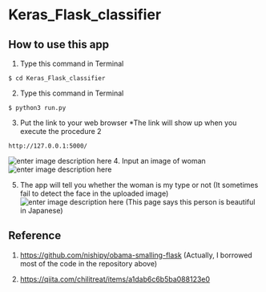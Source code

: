 ﻿# Keras_Flask_classifier

  

## How to use this app

  

1. Type this  command in Terminal
```
$ cd Keras_Flask_classifier
```
2. Type this command in Terminal
```
$ python3 run.py
```

3. Put the link to your web browser 
*The link will show up when you execute the procedure 2
```
http://127.0.0.1:5000/
```
![enter image description here](https://user-images.githubusercontent.com/45162150/76144869-b0d92280-60c7-11ea-8d5b-c01d904e014c.png)
4. Input an image of woman
![enter image description here](https://user-images.githubusercontent.com/45162150/76144896-f4cc2780-60c7-11ea-876a-e43459ba8100.png)
 
5. The app will tell you whether the woman is my type or not
(It sometimes fail to detect the face in the uploaded image)
![enter image description here](https://user-images.githubusercontent.com/45162150/76144939-57bdbe80-60c8-11ea-8ae5-3eb668621adf.png)
  (This page says this person is beautiful in Japanese)

## Reference
1. https://github.com/nishipy/obama-smalling-flask
(Actually, I borrowed most of the code in the repository above)

2. https://qiita.com/chilitreat/items/a1dab6c6b5ba088123e0

